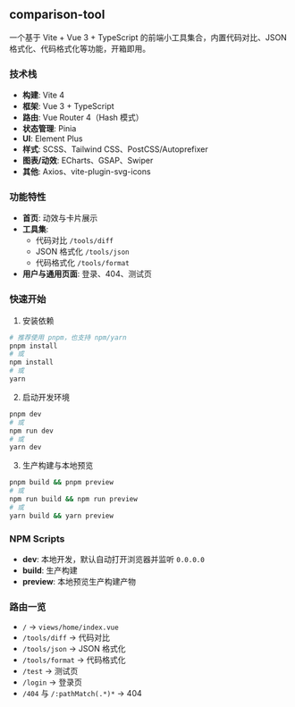 ## comparison-tool

一个基于 Vite + Vue 3 + TypeScript 的前端小工具集合，内置代码对比、JSON 格式化、代码格式化等功能，开箱即用。

### 技术栈

- **构建**: Vite 4
- **框架**: Vue 3 + TypeScript
- **路由**: Vue Router 4（Hash 模式）
- **状态管理**: Pinia
- **UI**: Element Plus
- **样式**: SCSS、Tailwind CSS、PostCSS/Autoprefixer
- **图表/动效**: ECharts、GSAP、Swiper
- **其他**: Axios、vite-plugin-svg-icons

### 功能特性

- **首页**: 动效与卡片展示
- **工具集**:
  - 代码对比 `/tools/diff`
  - JSON 格式化 `/tools/json`
  - 代码格式化 `/tools/format`
- **用户与通用页面**: 登录、404、测试页

### 快速开始

1. 安装依赖

```bash
# 推荐使用 pnpm，也支持 npm/yarn
pnpm install
# 或
npm install
# 或
yarn
```

2. 启动开发环境

```bash
pnpm dev
# 或
npm run dev
# 或
yarn dev
```

3. 生产构建与本地预览

```bash
pnpm build && pnpm preview
# 或
npm run build && npm run preview
# 或
yarn build && yarn preview
```

### NPM Scripts

- **dev**: 本地开发，默认自动打开浏览器并监听 `0.0.0.0`
- **build**: 生产构建
- **preview**: 本地预览生产构建产物

### 路由一览

- `/` → `views/home/index.vue`
- `/tools/diff` → 代码对比
- `/tools/json` → JSON 格式化
- `/tools/format` → 代码格式化
- `/test` → 测试页
- `/login` → 登录页
- `/404` 与 `/:pathMatch(.*)*` → 404